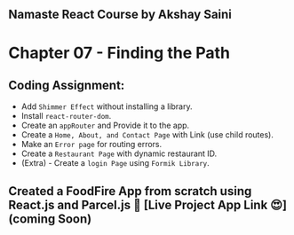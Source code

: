 ## Namaste React Course by Akshay Saini
# Chapter 07 - Finding the Path


## Coding Assignment:
- Add `Shimmer Effect` without installing a library.
- Install `react-router-dom`.
- Create an `appRouter` and Provide it to the app.
- Create a `Home, About, and Contact Page` with Link (use child routes).
- Make an `Error page` for routing errors.
- Create a `Restaurant Page` with dynamic restaurant ID.
- (Extra) - Create a `login Page` using `Formik Library`.


## Created a FoodFire App from scratch using React.js and Parcel.js 🚀 [Live Project App Link 😍](coming Soon)